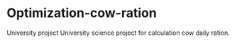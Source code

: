 # Optimization-cow-ration
University project
University science project for calculation cow daily ration.
